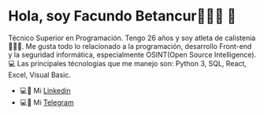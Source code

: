 # Hola, soy Facundo Betancur👨🏻‍💻 👋
Técnico Superior en Programación. Tengo 26 años y soy  atleta de calistenia🤸🏻‍♂️. Me gusta todo lo relacionado a la programación, desarrollo Front-end y la seguridad informática, especialmente OSINT(Open Source Intelligence).💻
Las principales técnologias que me manejo son: Python 3, SQL, React, Excel, Visual Basic.
- 💻📳 Mi [Linkedin](https://www.linkedin.com/in/facundo-betancur-33659a124/)
- 💻📳 Mi [Telegram](https://t.me/redline097)
